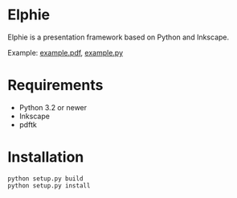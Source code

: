 # Elphie

Elphie is a presentation framework 
based on Python and Inkscape.

Example: [example.pdf](example/example.pdf), [example.py](example/example.py)

# Requirements

* Python 3.2 or newer
* Inkscape
* pdftk

# Installation

    python setup.py build
    python setup.py install
